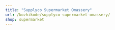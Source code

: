 ```yaml
---
title: "Supplyco Supermarket Omassery"
url: /kozhikode/supplyco-supermarket-omassery/
shop: supermarket
---
```

